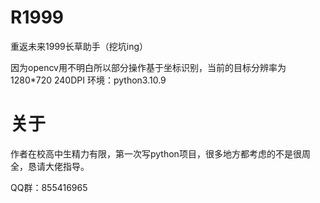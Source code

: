 # R1999
重返未来1999长草助手（挖坑ing）

因为opencv用不明白所以部分操作基于坐标识别，当前的目标分辨率为1280*720 240DPI
环境：python3.10.9 
# 关于
作者在校高中生精力有限，第一次写python项目，很多地方都考虑的不是很周全，恳请大佬指导。

QQ群：855416965 

